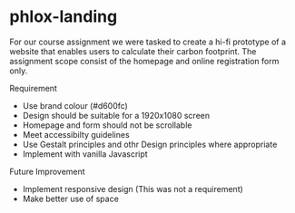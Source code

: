 # phlox-landing

For our course assignment we were tasked to create a hi-fi prototype of a website that enables users to calculate their carbon footprint. The assignment scope consist of the homepage and online registration form only. 

Requirement
- Use brand colour (#d600fc)
- Design should be suitable for a 1920x1080 screen
- Homepage and form should not be scrollable
- Meet accessibilty guidelines
- Use Gestalt principles and othr Design principles where appropriate
- Implement with vanilla Javascript

Future Improvement
- Implement responsive design (This was not a requirement)
- Make better use of space
